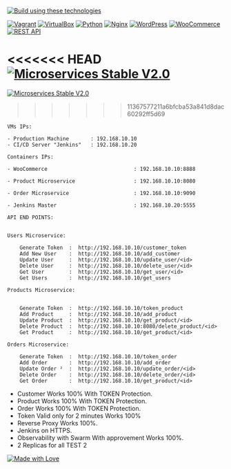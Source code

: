 [![Build using these technologies](https://img.shields.io/badge/Build%20using%20these%20technologies-brightgreen)](https://github.com/AbdelatifAitBara/ProjectB)

[![Vagrant](https://img.shields.io/badge/Vagrant-orange)](https://www.vagrantup.com/)
[![VirtualBox](https://img.shields.io/badge/VirtualBox-blueviolet)](https://www.virtualbox.org/)
[![Python](https://img.shields.io/badge/Python-blue)](https://www.python.org/)
[![Nginx](https://img.shields.io/badge/Nginx-brightgreen)](https://nginx.org/)
[![WordPress](https://img.shields.io/badge/WordPress-informational)](https://wordpress.org/)
[![WooCommerce](https://img.shields.io/badge/WooCommerce-success)](https://woocommerce.com/)
[![REST API](https://img.shields.io/badge/REST%20API-lightgrey)](https://en.wikipedia.org/wiki/Representational_state_transfer)



<<<<<<< HEAD
[![Microservices Stable V2.0](https://img.shields.io/badge/Microservices-Stable%20V1.5-blueviolet)]([https://github.com/AbdelatifAitBara/ProjectB](https://github.com/AbdelatifAitBara/ProjectB/tree/09104a37f45ccdeda8ecf9ff4d28c390e9b821ad))
=======
[![Microservices Stable V2.0](https://img.shields.io/badge/Microservices-Stable%20V2.0-blueviolet)](https://github.com/AbdelatifAitBara/ProjectB/tree/09104a37f45ccdeda8ecf9ff4d28c390e9b821ad)
>>>>>>> 11367577211a6bfcba53a841d8dac60292ff5d69


```
VMs IPs:

- Production Machine       : 192.168.10.10
- CI/CD Server "Jenkins"   : 192.168.10.20

```

```
Containers IPs:

- WooCommerce                            : 192.168.10.10:8888

- Product Microservice                   : 192.168.10.10:8080

- Order Microservice                     : 192.168.10.10:9090

- Jenkins Master                         : 192.168.10.20:5555

```


```
API END POINTS: 


Users Microservice: 

    Generate Token  :  http://192.168.10.10/customer_token
    Add New User    :  http://192.168.10.10/add_customer
    Update User     :  http://192.168.10.10/update_user/<id>
    Delete User     :  http://192.168.10.10/delete_user/<id>
    Get User        :  http://192.168.10.10/get_user/<id>
    Get Users       :  http://192.168.10.10/get_users

Products Microservice: 


    Generate Token  :  http://192.168.10.10/token_product
    Add Product     :  http://192.168.10.10/add_product
    Update Product  :  http://192.168.10.10/get_product/<id>
    Delete Product  :  http://192.168.10.10:8080/delete_product/<id>
    Get Product     :  http://192.168.10.10/get_product/<id>

Orders Microservice: 

    Generate Token  :  http://192.168.10.10/token_order
    Add Order       :  http://192.168.10.10/add_order
    Update Order ²  :  http://192.168.10.10/update_order/<id>
    Delete Order    :  http://192.168.10.10/delete_order/<id>
    Get Order       :  http://192.168.10.10/get_product/<id>

```

- Customer Works 100% With TOKEN Protection.
- Product Works 100% With TOKEN Protection.
- Order Works 100% With TOKEN Protection.
- Token Valid only for 2 minutes Works 100%
- Reverse Proxy Works 100%.
- Jenkins on HTTPS.
- Observability with Swarm With approvement Works 100%.
- 2 Replicas for all TEST 2

[![Made with Love](https://img.shields.io/badge/Made%20with-Love-red)](https://github.com/AbdelatifAitBara/ProjectB)
